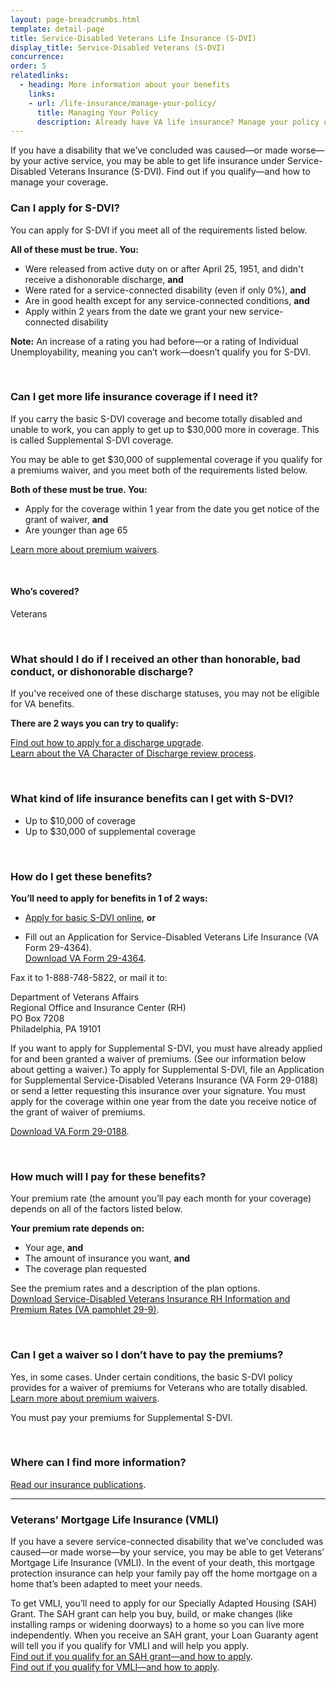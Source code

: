 ```yaml
---
layout: page-breadcrumbs.html
template: detail-page
title: Service-Disabled Veterans Life Insurance (S-DVI)
display_title: Service-Disabled Veterans (S-DVI)
concurrence:
order: 5
relatedlinks:
  - heading: More information about your benefits
    links:
    - url: /life-insurance/manage-your-policy/
      title: Managing Your Policy
      description: Already have VA life insurance? Manage your policy online.
---
```


<div class="va-introtext">

If you have a disability that we’ve concluded was caused—or made worse—by your active service, you may be able to get life insurance under Service-Disabled Veterans Insurance (S-DVI). Find out if you qualify—and how to manage your coverage.

</div>

<div class="feature">

### Can I apply for S-DVI?

You can apply for S-DVI if you meet all of the requirements listed below.

**All of these must be true. You:**

- Were released from active duty on or after April 25, 1951, and didn't receive a dishonorable discharge, **and**
- Were rated for a service-connected disability (even if only 0%), **and**
- Are in good health except for any service-connected conditions, **and**
- Apply within 2 years from the date we grant your new service-connected disability

**Note:** An increase of a rating you had before—or a rating of Individual Unemployability, meaning you can’t work—doesn’t qualify you for S-DVI.

<br>

### Can I get more life insurance coverage if I need it?

If you carry the basic S-DVI coverage and become totally disabled and unable to work, you can apply to get up to $30,000 more in coverage. This is called Supplemental S-DVI coverage.

You may be able to get $30,000 of supplemental coverage if you qualify for a premiums waiver, and you meet both of the requirements listed below.

**Both of these must be true. You:**
- Apply for the coverage within 1 year from the date you get notice of the grant of waiver, **and**
- Are younger than age 65

[Learn more about premium waivers](/life-insurance/totally-disabled-or-terminally-ill/#waiver).

<br>

#### Who’s covered?

Veterans

<br>

### What should I do if I received an other than honorable, bad conduct, or dishonorable discharge?

If you've received one of these discharge statuses, you may not be eligible for VA benefits.

**There are 2 ways you can try to qualify:**

[Find out how to apply for a discharge upgrade](/records/discharge-upgrade/).<br/>
[Learn about the VA Character of Discharge review process](/records/discharge-upgrade/#other-options).


</div>

<br>

### What kind of life insurance benefits can I get with S-DVI?

- Up to $10,000 of coverage
- Up to $30,000 of supplemental coverage

<br>

### How do I get these benefits?

**You’ll need to apply for benefits in 1 of 2 ways:**

 - [Apply for basic S-DVI online](https://www.insurance.va.gov/portal/), **or**

 - Fill out an Application for Service-Disabled Veterans Life Insurance (VA Form 29-4364). <br>
 [Download VA Form 29-4364](https://benefits.va.gov/INSURANCE/forms/29-4364.pdf).

 Fax it to 1-888-748-5822, or mail it to:

<p class="va-address-block">
  Department of Veterans Affairs<br>
  Regional Office and Insurance Center (RH)<br>
  PO Box 7208<br>
  Philadelphia, PA 19101<br>
</p>

If you want to apply for Supplemental S-DVI, you must have already applied for and been granted a waiver of premiums. (See our information below about getting a waiver.) To apply for Supplemental S-DVI, file an Application for Supplemental Service-Disabled Veterans Insurance (VA Form 29-0188) or send a letter requesting this insurance over your signature. You must apply for the coverage within one year from the date you receive notice of the grant of waiver of premiums.<br>

[Download VA Form 29-0188](https://benefits.va.gov/INSURANCE/forms/29-0188.pdf).

<br>

### How much will I pay for these benefits?

Your premium rate (the amount you’ll pay each month for your coverage) depends on all of the factors listed below.

**Your premium rate depends on:**
-	Your age, **and**
-	The amount of insurance you want, **and**
- The coverage plan requested

See the premium rates and a description of the plan options. <br>
[Download Service-Disabled Veterans Insurance RH Information and Premium Rates (VA pamphlet 29-9)](https://benefits.va.gov/INSURANCE/forms/29-9.htm).

<br>

### Can I get a waiver so I don’t have to pay the premiums?

Yes, in some cases. Under certain conditions, the basic S-DVI policy provides for a waiver of premiums for Veterans who are totally disabled. <br>
[Learn more about premium waivers](/life-insurance/totally-disabled-or-terminally-ill/#waiver).

You must pay your premiums for Supplemental S-DVI.

<br>

### Where can I find more information?

[Read our insurance publications](https://www.benefits.va.gov/INSURANCE/ins_publications.asp).

-------------

### Veterans’ Mortgage Life Insurance (VMLI)

If you have a severe service-connected disability that we’ve concluded was caused—or made worse—by your service, you may be able to get Veterans’ Mortgage Life Insurance (VMLI). In the event of your death, this mortgage protection insurance can help your family pay off the home mortgage on a home that’s been adapted to meet your needs.

To get VMLI, you’ll need to apply for our Specially Adapted Housing (SAH) Grant. The SAH grant can help you buy, build, or make changes (like installing ramps or widening doorways) to a home so you can live more independently. When you receive an SAH grant, your Loan Guaranty agent will tell you if you qualify for VMLI and will help you apply. <br>
[Find out if you qualify for an SAH grant—and how to apply](https://www.benefits.va.gov/homeloans/adaptedhousing.asp). <br>
[Find out if you qualify for VMLI—and how to apply](/life-insurance/options-eligibility/vmli/).

